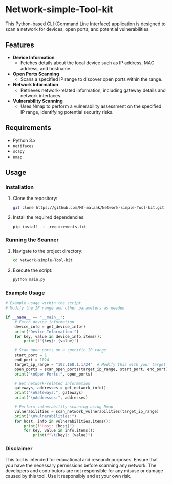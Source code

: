 # Network-simple-Tool-kit

This Python-based CLI (Command Line Interface) application is designed to scan a network for devices, open ports, and potential vulnerabilities.

## Features

- **Device Information**
  - Fetches details about the local device such as IP address, MAC address, and hostname.
- **Open Ports Scanning**
  - Scans a specified IP range to discover open ports within the range.
- **Network Information**
  - Retrieves network-related information, including gateway details and network interfaces.
- **Vulnerability Scanning**
  - Uses Nmap to perform a vulnerability assessment on the specified IP range, identifying potential security risks.

## Requirements

- Python 3.x
- `netifaces`
- `scapy`
- `nmap`

## Usage

### Installation

1. Clone the repository:

    ```bash
    git clone https://github.com/Mf-malaak/Network-simple-Tool-kit.git
    ```

2. Install the required dependencies:

    ```bash
    pip install -r _requirements.txt
    ```

### Running the Scanner

1. Navigate to the project directory:

    ```bash
    cd Network-simple-Tool-kit
    ```

2. Execute the script:

    ```bash
    python main.py
    ```

### Example Usage

```python
# Example usage within the script
# Modify the IP range and other parameters as needed

if __name__ == "__main__":
    # Fetch device information
    device_info = get_device_info()
    print("Device Information:")
    for key, value in device_info.items():
        print(f"{key}: {value}")

    # Scan open ports on a specific IP range
    start_port = 1
    end_port = 1024
    target_ip_range = "192.168.1.1/24"  # Modify this with your target IP range
    open_ports = scan_open_ports(target_ip_range, start_port, end_port)
    print("\nOpen Ports:", open_ports)

    # Get network-related information
    gateways, addresses = get_network_info()
    print("\nGateways:", gateways)
    print("\nAddresses:", addresses)

    # Perform vulnerability scanning using Nmap
    vulnerabilities = scan_network_vulnerabilities(target_ip_range)
    print("\nVulnerabilities:")
    for host, info in vulnerabilities.items():
        print(f"Host: {host}")
        for key, value in info.items():
            print(f"\t{key}: {value}")
```
### Disclaimer
This tool is intended for educational and research purposes. Ensure that you have the necessary permissions before scanning any network. The developers and contributors are not responsible for any misuse or damage caused by this tool. Use it responsibly and at your own risk.
